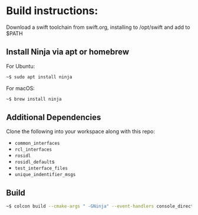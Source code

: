 # Build instructions:

Download a swift toolchain from swift.org, installing to /opt/swift and add to $PATH

## Install Ninja via apt or homebrew

For Ubuntu:

```bash
~$ sudo apt install ninja
```

For macOS:

```bash
~$ brew install ninja
```

## Additional Dependencies

Clone the following into your workspace along with this repo:

- `common_interfaces`
- `rcl_interfaces`
- `rosidl`
- `rosidl_default`s
- `test_interface_files`
- `unique_indentifier_msgs`

## Build

```bash
~$ colcon build --cmake-args " -GNinja" --event-handlers console_direct+
```
